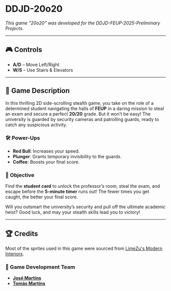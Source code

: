 # **DDJD-20o20**

*This game "20o20" was developed for the DDJD-FEUP-2025-Preliminary Projects.*

---

## 🎮 Controls

- **A/D** – Move Left/Right  
- **W/S** – Use Stairs & Elevators

---

## 📜 Game Description

In this thrilling 2D side-scrolling stealth game, you take on the role of a determined student navigating the halls of **FEUP** in a daring mission to steal an exam and secure a perfect **20/20** grade. But it won’t be easy! The university is guarded by security cameras and patrolling guards, ready to catch any suspicious activity.

### 🛠️ Power-Ups

- **Red Bull**: Increases your speed.  
- **Plunger**: Grants temporary invisibility to the guards.  
- **Coffee**: Boosts your final score.

### 🎯 Objective

Find the **student card** to unlock the professor’s room, steal the exam, and escape before the **5-minute timer** runs out! The fewer times you get caught, the better your final score.

Will you outsmart the university’s security and pull off the ultimate academic heist? Good luck, and may your stealth skills lead you to victory!

---

## 🏆 Credits

Most of the sprites used in this game were sourced from [LimeZu's Modern Interiors](https://limezu.itch.io/moderninteriors).

### 👾 Game Development Team

- [**José Martins**](https://github.com/ZeAntonioM)
- [**Tomás Martins**](https://github.com/TomasM30?tab=following)
